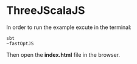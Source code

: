 # ThreeJScalaJS

In order to run the example excute in the terminal:

```
sbt
~fastOptJS
```

Then open the **index.html** file in the browser.
